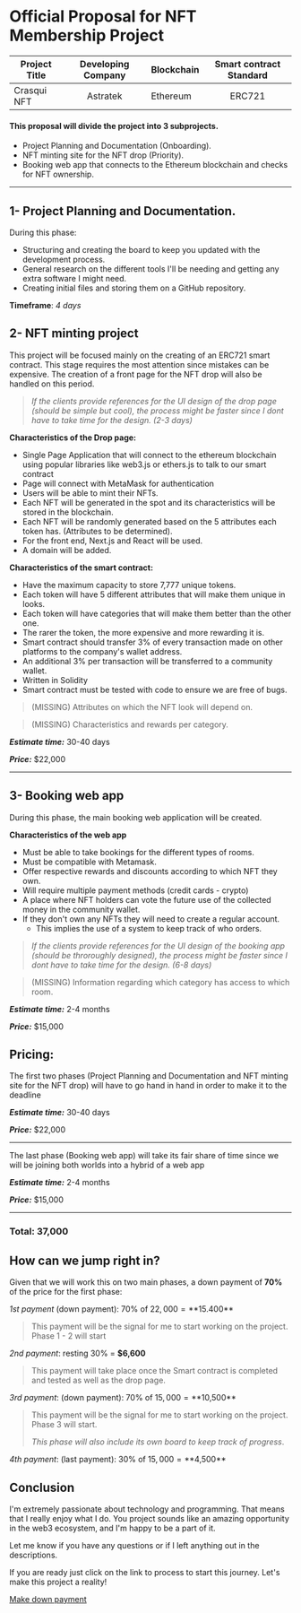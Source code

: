 # Official Proposal for NFT Membership Project

| Project Title |  Developing Company  | Blockchain |  Smart contract Standard  |
|---------------|:--------------------:|------------|:-------------------------:|
| Crasqui NFT   |       Astratek       |Ethereum|          ERC721           |  


#### This proposal will divide the project into 3 subprojects.
- Project Planning and Documentation (Onboarding).
- NFT minting site for the NFT drop (Priority).
- Booking web app that connects to the Ethereum blockchain and checks for NFT ownership.

---
## 1- Project Planning and Documentation.
During this phase:
- Structuring and creating the board to keep you updated with the development process.
- General research on the different tools I'll be needing and getting any extra software I might need.
- Creating initial files and storing them on a GitHub repository.


**Timeframe**: _4 days_

## 2- NFT minting project
This project will be focused mainly on the creating of an ERC721 smart contract.
This stage requires the most attention since mistakes can be expensive. 
The creation of a front page for the NFT drop will also be handled on this period.

> _If the clients provide references for the UI design of the drop page (should be simple but cool), the process might be faster since I dont have to take time for the design. (2-3 days)_

**Characteristics of the Drop page:**
- Single Page Application that will connect to the ethereum blockchain using popular libraries like web3.js or ethers.js to talk to our smart contract
- Page will connect with MetaMask for authentication
- Users will be able to mint their NFTs.
- Each NFT will be generated in the spot and its characteristics will be stored in the blockchain.
- Each NFT will be randomly generated based on the 5 attributes each token has. (Attributes to be determined).
- For the front end, Next.js and React will be used.
- A domain will be added.

**Characteristics of the smart contract:**
- Have the maximum capacity to store 7,777 unique tokens.
- Each token will have 5 different attributes that will make them unique in looks.
- Each token will have categories that will make them better than the other one.
- The rarer the token, the more expensive and more rewarding it is.
- Smart contract should transfer 3% of every transaction made on other platforms to the company's wallet address.
- An additional 3% per transaction will be transferred to a community wallet.
- Written in Solidity
- Smart contract must be tested with code to ensure  we are free of bugs.


> (MISSING) Attributes on which the NFT look will depend on.

> (MISSING) Characteristics and rewards per category.
>
**_Estimate time:_** 30-40 days

**_Price:_** $22,000

---

## 3- Booking web app
During this phase, the main booking web application will be created.

**Characteristics of the web app**
- Must be able to take bookings for the different types of rooms.
- Must be compatible with Metamask.
- Offer respective rewards and discounts according to which NFT they own.
- Will require multiple payment methods (credit cards - crypto)
- A place where NFT holders can vote the future use of the collected money in the community wallet.
- If they don't own any NFTs they will need to create a regular account.
  - This implies the use of a system to keep track of who orders.
> _If the clients provide references for the UI design of the booking app (should be throroughly designed), the process might be faster since I dont have to take time for the design. (6-8 days)_

> (MISSING) Information regarding which category has access to which room.

**_Estimate time:_** 2-4 months

**_Price:_** $15,000

## Pricing:
The first two phases (Project Planning and Documentation and NFT minting site for the NFT drop) will have to go hand in hand in order to make it to the deadline

**_Estimate time:_** 30-40 days

**_Price:_** $22,000

---
The last phase (Booking web app) will take its fair share of time since we will be joining both worlds into a hybrid of a web app

**_Estimate time:_** 2-4 months

**_Price:_** $15,000

---
### Total: 37,000

## How can we jump right in?
Given that we will work this on two main phases, 
a down payment of **70%** of the price for the first phase:

_1st payment_ (down payment): 70% of $22,000 = **$15.400**

> This payment will be the signal for me to start working on the project. Phase 1 - 2 will start

_2nd payment_: resting 30% = **$6,600**

> This payment will take place once the Smart contract is completed and tested as well as the drop page.

_3rd payment_: (down payment): 70% of $15,000 = **$10,500**

> This payment will be the signal for me to start working on the project. Phase 3 will start.
> 
> _This phase will also include its own board to keep track of progress_.

_4th payment_: (last payment): 30% of $15,000 = **$4,500**

## Conclusion
I'm extremely passionate about technology and programming. That means that I really enjoy what I do.
You project sounds like an amazing opportunity in the web3 ecosystem, and I'm happy to be a part of it.

Let me know if you have any questions or if I left anything out in the descriptions.

If you are ready just click on the link to process to start this journey. Let's make this project a reality!

[Make down payment](https://invoice.stripe.com/i/acct_1JBm3NK2qqZnxQ4Z/live_YWNjdF8xSkJtM05LMnFxWm54UTRaLF9MMlM4c1JCQTdSTk5waDhlVHRNNEhvYnlYWW5WMVh3LDMzNzkxNTY50200EoA6Cbr1?s=db)
